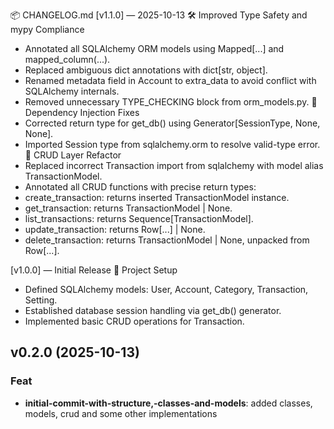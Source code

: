 📦 CHANGELOG.md
[v1.1.0] — 2025-10-13
🛠️ Improved Type Safety and mypy Compliance
- Annotated all SQLAlchemy ORM models using Mapped[...] and mapped_column(...).
- Replaced ambiguous dict annotations with dict[str, object].
- Renamed metadata field in Account to extra_data to avoid conflict with SQLAlchemy internals.
- Removed unnecessary TYPE_CHECKING block from orm_models.py.
🧠 Dependency Injection Fixes
- Corrected return type for get_db() using Generator[SessionType, None, None].
- Imported Session type from sqlalchemy.orm to resolve valid-type error.
🧹 CRUD Layer Refactor
- Replaced incorrect Transaction import from sqlalchemy with model alias TransactionModel.
- Annotated all CRUD functions with precise return types:
- create_transaction: returns inserted TransactionModel instance.
- get_transaction: returns TransactionModel | None.
- list_transactions: returns Sequence[TransactionModel].
- update_transaction: returns Row[...] | None.
- delete_transaction: returns TransactionModel | None, unpacked from Row[...].

[v1.0.0] — Initial Release
🎉 Project Setup
- Defined SQLAlchemy models: User, Account, Category, Transaction, Setting.
- Established database session handling via get_db() generator.
- Implemented basic CRUD operations for Transaction.

## v0.2.0 (2025-10-13)

### Feat

- **initial-commit-with-structure,-classes-and-models**: added classes, models, crud and some other implementations
